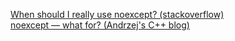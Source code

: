 [When should I really use noexcept? (stackoverflow)](https://stackoverflow.com/questions/10787766/when-should-i-really-use-noexcept/12560616#12560616)
<br>
[noexcept — what for? (Andrzej's C++ blog)](https://akrzemi1.wordpress.com/2014/04/24/noexcept-what-for/)
